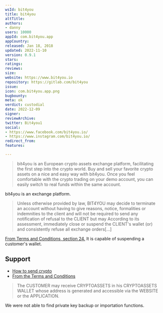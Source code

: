 ```yaml
---
wsId: bit4you
title: bit4you
altTitle: 
authors:
- danny
users: 10000
appId: com.bit4you.app
appCountry: 
released: Jan 18, 2018
updated: 2022-11-10
version: 0.9.1
stars: 
ratings: 
reviews: 
size: 
website: https://www.bit4you.io
repository: https://gitlab.com/bit4you
issue: 
icon: com.bit4you.app.png
bugbounty: 
meta: ok
verdict: custodial
date: 2022-12-09
signer: 
reviewArchive: 
twitter: Bit4you1
social:
- https://www.facebook.com/bit4you.io/
- https://www.instagram.com/bit4you.io/
redirect_from: 
features: 

---
```


> bit4you is an European crypto assets exchange platform, facilitating the first step into the crypto world. Buy and sell your favorite crypto assets on a nice and easy way with bit4you. Once you feel comfortable with the crypto trading on your demo account, you can easily switch to real funds within the same account.

bit4you is an exchange platform.

> Unless otherwise provided by law, BIT4YOU may decide to terminate an account without having to give reasons, notice, formalities or indemnities to the client and will not be required to send any notification of refusal to the CLIENT but may According to its assessment, immediately close or suspend the CLIENT's wallet (or) and consistently refuse all exchange orders[...]

[From Terms and Conditions, section 24.](https://www.bit4you.io/terms-and-conditions) It is capable of suspending a customer's wallet.

## Support 

- [How to send crypto](https://academy.bit4you.io/how-to-send-crypto-assets-to-another-wallet/)
- [From the Terms and Conditions](https://www.bit4you.io/terms-and-conditions)

> The CUSTOMER may receive CRYPTOASSETS in his CRYPTOASSETS WALLET whose address is generated and accessible via the WEBSITE or the APPLICATION.

We were not able to find private key backup or importation functions.
